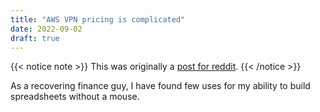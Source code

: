 ```yaml
---
title: "AWS VPN pricing is complicated"
date: 2022-09-02
draft: true
---
```


{{< notice note >}}
This was originally a [post for reddit](https://www.reddit.com/r/sysadmin/comments/x4312g/aws_vpns_pricing_is_hard_to_understand_so_i_built/).
{{< /notice >}}

As a recovering finance guy, I have found few uses for my ability to build spreadsheets without a mouse.
